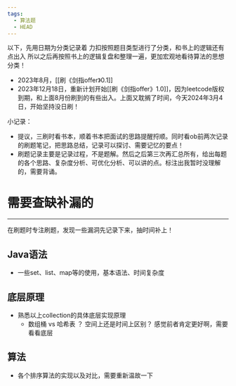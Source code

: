 ```yaml
---
tags:
  - 算法题
  - HEAD
---
```

以下，先用日期为分类记录着
力扣按照题目类型进行了分类，和书上的逻辑还有点出入
所以之后再按照书上的逻辑复盘和整理一遍，更加宏观地看待算法的思想分类！

- 2023年8月，[[刷《剑指offer》0.1]]
- 2023年12月18日，重新计划开始[[刷《剑指offer》1.0]]，因为leetcode版权到期，和上面8月份刷到的有些出入。上面又耽搁了时间，今天2024年3月4日，开始坚持没日刷！

小记录：
- 提议，三刷时看书本，顺着书本把面试的思路提醒捋顺。同时看ob前两次记录的刷题笔记，把思路总结，记录可以探讨、需要记忆的要点！
- 刷题记录主要是记录过程，不是题解。然后之后第三次再汇总所有，给出每题的各个思路、复杂度分析、可优化分析、可以讲的点。标注出我暂时没理解的，需要背诵。
# 需要查缺补漏的
----
在刷题时专注刷题，发现一些漏洞先记录下来，抽时间补上！
## Java语法
- 一些set、list、map等的使用，基本语法、时间复杂度

## 底层原理
- 熟悉以上collection的具体底层实现原理
	- 数组桶 vs 哈希表 ？ 空间上还是时间上区别？ 感觉前者肯定更好啊，需要看看底层

## 算法
- 各个排序算法的实现以及对比，需要重新温故一下

